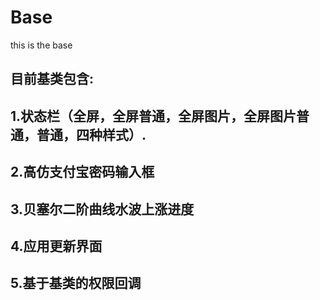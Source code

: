 # Base
this is the base  
## 目前基类包含:  
## 1.状态栏（全屏，全屏普通，全屏图片，全屏图片普通，普通，四种样式）.  
## 2.高仿支付宝密码输入框  
## 3.贝塞尔二阶曲线水波上涨进度  
## 4.应用更新界面  
## 5.基于基类的权限回调

